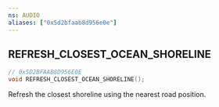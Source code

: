 ```yaml
---
ns: AUDIO
aliases: ["0x5d2bfaab8d956e0e"]
---
```

## REFRESH_CLOSEST_OCEAN_SHORELINE

```c
// 0x5D2BFAAB8D956E0E
void REFRESH_CLOSEST_OCEAN_SHORELINE();
```

Refresh the closest shoreline using the nearest road position.

